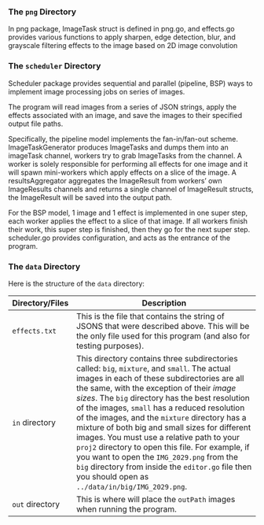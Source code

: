 ### The `png` Directory
In png package, ImageTask struct is defined in png.go, and effects.go provides various functions to apply sharpen, edge detection, blur, and grayscale filtering effects to the image based on 2D image convolution

### The `scheduler` Directory
Scheduler package provides sequential and parallel (pipeline, BSP) ways to implement image processing jobs on series of images. 

The program will read images from a series of JSON strings, apply the effects associated with an image, and save the images to their specified output file paths. 

Specifically, the pipeline model implements the fan-in/fan-out scheme. ImageTaskGenerator produces ImageTasks and dumps them into an imageTask channel, workers try to grab ImageTasks from the channel. A worker is solely responsible for performing all effects for one image and it will spawn mini-workers which apply effects on a slice of the image. A resultsAggregator aggregates the ImageResult from workers’ own ImageResults channels and returns a single channel of ImageResult structs, the ImageResult will be saved into the output path. 

For the BSP model, 1 image and 1 effect is implemented in one super step, each worker applies the effect to a slice of that image. If all workers finish their work, this super step is finished, then they go for the next super step. scheduler.go provides configuration, and acts as the entrance of the program.

### The `data` Directory

Here is the structure of the `data` directory:

| Directory/Files | Description  |
|-----------------|--------------|
| ``effects.txt`` |  This is the file that contains the string of JSONS that were described above. This will be the only file used for this program (and also for testing purposes).|
|  ``in`` directory | This directory contains three subdirectories called: ``big``, ``mixture``, and ``small``. The actual images in each of these subdirectories are all the same, with the exception of their *image sizes*. The ``big`` directory has the best resolution of the images, ``small`` has a reduced resolution of the images, and the ``mixture`` directory has a mixture of both big and small sizes for different images. You must use a relative path to your ``proj2`` directory to open this file. For example, if you want to open the ``IMG_2029.png`` from the ``big`` directory from inside the ``editor.go`` file then you should open as ``../data/in/big/IMG_2029.png``. |
| ``out`` directory | This is where will place the ``outPath`` images when running the program. |

